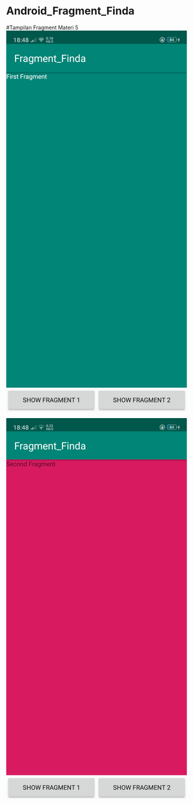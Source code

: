 # Android_Fragment_Finda

#Tampilan Fragment Materi 5
![alt text](https://raw.githubusercontent.com/finda15/Android_Fragment_Finda/master/ScreenShoot%20Fragment/2.png)

![alt text](https://raw.githubusercontent.com/finda15/Android_Fragment_Finda/master/ScreenShoot%20Fragment/1.png)
